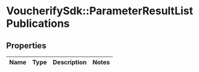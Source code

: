 # VoucherifySdk::ParameterResultListPublications

## Properties

| Name | Type | Description | Notes |
| ---- | ---- | ----------- | ----- |

